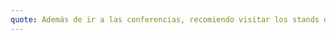 ```yaml
---
quote: Además de ir a las conferencias, recomiendo visitar los stands de los diferentes expositores, y llevar a tus amigos, y si no tienes amigos, recomiendo hacer amigos en Talent Land :B.
---
```

